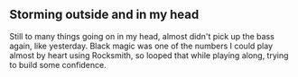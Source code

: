 ##  Storming outside and in my head

Still to many things going on in my head, almost didn't pick up the bass again, like yesterday.
Black magic was one of the numbers I could play almost by heart using Rocksmith, so looped that while playing along, trying to build some confidence.